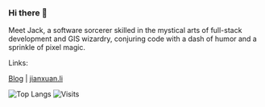 ### Hi there 👋

Meet Jack, a software sorcerer skilled in the mystical arts of full-stack development and GIS wizardry, conjuring code with a dash of humor and a sprinkle of pixel magic.

Links:

[Blog](https://freeyeti.net) | [jianxuan.li](https://jianxuan.li)

<picture>
  <img alt="Top Langs" src="https://github-readme-stats.vercel.app/api/top-langs/?username=Jianxuan-Li&layout=compact&theme=graywhite&hide=jupyter%20notebook,PLpgSQL,javascript,Dockerfile,PHP,HTML,CSS,Shell">
</picture>

<picture>
  <img alt="Visits" src="https://freeyeti.net/backend/ghstat/v1/s?r=1">
</picture>

